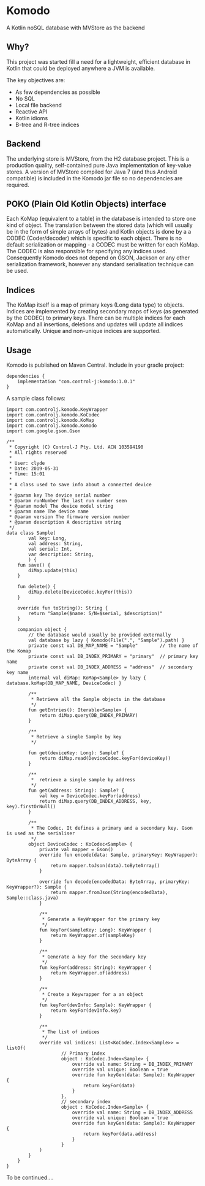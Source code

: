 # Komodo
A Kotlin noSQL database with MVStore as the backend
## Why?
This project was started fill a need for a lightweight, efficient database in Kotlin that could be deployed anywhere a JVM is available.

The key objectives are:
* As few dependencies as possible
* No SQL
* Local file backend
* Reactive API
* Kotlin idioms
* B-tree and R-tree indices

## Backend
The underlying store is MVStore, from the H2 database project. This is a production quality, self-contained pure Java implementation of key-value stores. A version of MVStore compiled for Java 7 (and thus Android compatible) is included in the Komodo jar file so no dependencies are required.
## POKO (Plain Old Kotlin Objects) interface
Each KoMap (equivalent to a table) in the database is intended to store one kind of object. The translation between the stored data (which will usually be in the form
of simple arrays of bytes) and Kotlin objects is done by a a CODEC (Coder/decoder) which is specific to each object. There is no default 
serialization or mapping - a CODEC must be written for each KoMap. The CODEC is also responsible for specifying any indices used. Consequently
Komodo does not depend on GSON, Jackson or any other serialization framework, however any standard serialisation technique can be used.
## Indices
The KoMap itself is a map of primary keys (Long data type) to objects. Indices are implemented by creating secondary maps of keys (as generated 
by the CODEC) to primary keys. There can be multiple indices for each KoMap and all insertions, deletions and updates will update all indices
automatically. Unique and non-unique indices are supported.

## Usage

Komodo is published on Maven Central. Include in your gradle project:

````
dependencies {
    implementation "com.control-j:komodo:1.0.1"
}
````

A sample class follows:

````
import com.controlj.komodo.KeyWrapper
import com.controlj.komodo.KoCodec
import com.controlj.komodo.KoMap
import com.controlj.komodo.Komodo
import com.google.gson.Gson

/**
 * Copyright (C) Control-J Pty. Ltd. ACN 103594190
 * All rights reserved
 *
 * User: clyde
 * Date: 2019-05-31
 * Time: 15:01
 *
 * A class used to save info about a connected device
 *
 * @param key The device serial number
 * @param runNumber The last run number seen
 * @param model The device model string
 * @param name The device name
 * @param version The firmware version number
 * @param description A descriptive string
 */
data class Sample(
        val key: Long,
        val address: String,
        val serial: Int,
        var description: String,
        ) {
    fun save() {
        diMap.update(this)
    }

    fun delete() {
        diMap.delete(DeviceCodec.keyFor(this))
    }

    override fun toString(): String {
        return "Sample($name: S/N=$serial, $description)"
    }

    companion object {
        // the database would usually be provided externally
        val database by lazy { Komodo(File(".", "Sample").path) }
        private const val DB_MAP_NAME = "Sample"        // the name of the Komap
        private const val DB_INDEX_PRIMARY = "primary"  // primary key name
        private const val DB_INDEX_ADDRESS = "address"  // secondary key name
        internal val diMap: KoMap<Sample> by lazy { database.koMap(DB_MAP_NAME, DeviceCodec) }

        /**
         * Retrieve all the Sample objects in the database
         */
        fun getEntries(): Iterable<Sample> {
            return diMap.query(DB_INDEX_PRIMARY)
        }

        /**
         * Retrieve a single Sample by key
         */

        fun get(deviceKey: Long): Sample? {
            return diMap.read(DeviceCodec.keyFor(deviceKey))
        }

        /**
         *  retrieve a single sample by address
         */
        fun get(address: String): Sample? {
            val key = DeviceCodec.keyFor(address)
            return diMap.query(DB_INDEX_ADDRESS, key, key).firstOrNull()
        }

        /**
         * The Codec. It defines a primary and a secondary key. Gson is used as the serialiser
         */
        object DeviceCodec : KoCodec<Sample> {
            private val mapper = Gson()
            override fun encode(data: Sample, primaryKey: KeyWrapper): ByteArray {
                return mapper.toJson(data).toByteArray()
            }

            override fun decode(encodedData: ByteArray, primaryKey: KeyWrapper?): Sample {
                return mapper.fromJson(String(encodedData), Sample::class.java)
            }

            /**
             * Generate a KeyWrapper for the primary key
             */
            fun keyFor(sampleKey: Long): KeyWrapper {
                return KeyWrapper.of(sampleKey)
            }

            /**
             * Generate a key for the secondary key
             */
            fun keyFor(address: String): KeyWrapper {
                return KeyWrapper.of(address)
            }

            /**
             * Create a Keywrapper for a an object
             */
            fun keyFor(devInfo: Sample): KeyWrapper {
                return keyFor(devInfo.key)
            }

            /**
             * The list of indices
             */
            override val indices: List<KoCodec.Index<Sample>> = listOf(
                    // Primary index
                    object : KoCodec.Index<Sample> {
                        override val name: String = DB_INDEX_PRIMARY
                        override val unique: Boolean = true
                        override fun keyGen(data: Sample): KeyWrapper {
                            return keyFor(data)
                        }
                    },
                    // secondary index
                    object : KoCodec.Index<Sample> {
                        override val name: String = DB_INDEX_ADDRESS
                        override val unique: Boolean = true
                        override fun keyGen(data: Sample): KeyWrapper {
                            return keyFor(data.address)
                        }
                    }
            )
        }
    }
}
````

To be continued....
